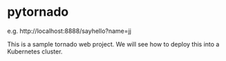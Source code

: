 # pytornado

e.g. http://localhost:8888/sayhello?name=jj


This is a sample tornado  web project. We will see how to deploy this into a Kubernetes cluster.